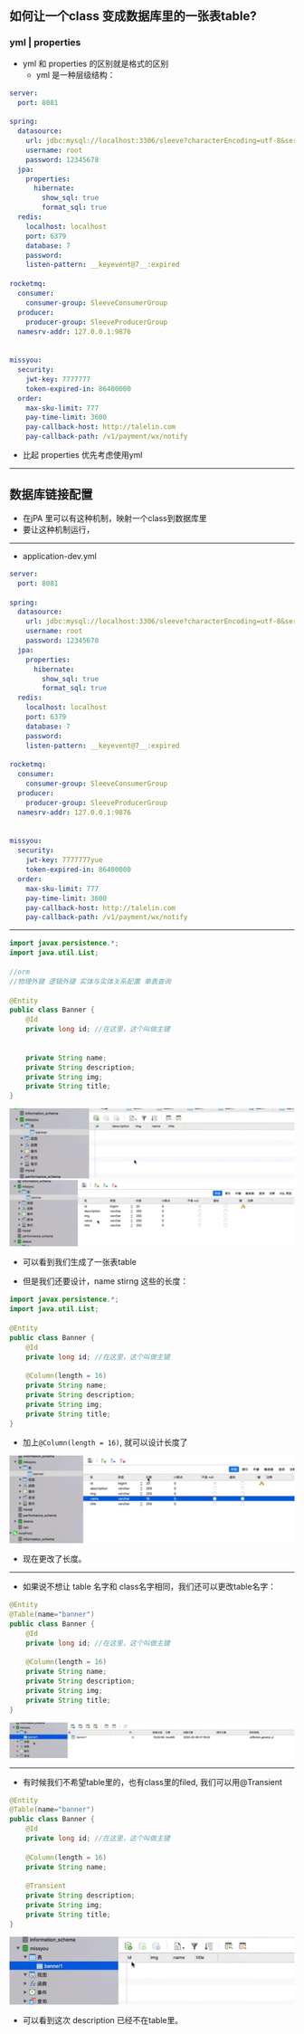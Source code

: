 ## 如何让一个class 变成数据库里的一张表table?


### yml | properties


- yml 和 properties 的区别就是格式的区别
  - yml 是一种层级结构：


```yml
server:
  port: 8081

spring:
  datasource:
    url: jdbc:mysql://localhost:3306/sleeve?characterEncoding=utf-8&serverTimezone=GMT%2B8
    username: root
    password: 12345678
  jpa:
    properties:
      hibernate:
        show_sql: true
        format_sql: true
  redis:
    localhost: localhost
    port: 6379
    database: 7
    password:
    listen-pattern: __keyevent@7__:expired

rocketmq:
  consumer:
    consumer-group: SleeveConsumerGroup
  producer:
    producer-group: SleeveProducerGroup
  namesrv-addr: 127.0.0.1:9876


missyou:
  security:
    jwt-key: 7777777
    token-expired-in: 86400000
  order:
    max-sku-limit: 777
    pay-time-limit: 3600
    pay-callback-host: http://talelin.com
    pay-callback-path: /v1/payment/wx/notify
```

- 比起 properties 优先考虑使用yml

---



## 数据库链接配置

- 在jPA 里可以有这种机制，映射一个class到数据库里
- 要让这种机制运行，

---

- application-dev.yml


```yml
server:
  port: 8081

spring:
  datasource:
    url: jdbc:mysql://localhost:3306/sleeve?characterEncoding=utf-8&serverTimezone=GMT%2B8
    username: root
    password: 12345678
  jpa:
    properties:
      hibernate:
        show_sql: true
        format_sql: true
  redis:
    localhost: localhost
    port: 6379
    database: 7
    password:
    listen-pattern: __keyevent@7__:expired

rocketmq:
  consumer:
    consumer-group: SleeveConsumerGroup
  producer:
    producer-group: SleeveProducerGroup
  namesrv-addr: 127.0.0.1:9876


missyou:
  security:
    jwt-key: 7777777yue
    token-expired-in: 86400000
  order:
    max-sku-limit: 777
    pay-time-limit: 3600
    pay-callback-host: http://talelin.com
    pay-callback-path: /v1/payment/wx/notify

```


---


```java
import javax.persistence.*;
import java.util.List;

//orm
//物理外键 逻辑外键 实体与实体关系配置 单表查询

@Entity
public class Banner {
    @Id
    private long id; //在这里，这个叫做主键


    private String name;
    private String description;
    private String img;
    private String title;
}
```

![](img/2021-01-13-12-38-21.png)
![](img/2021-01-13-12-38-45.png)

- 可以看到我们生成了一张表table

- 但是我们还要设计，name stirng 这些的长度：


```java
import javax.persistence.*;
import java.util.List;

@Entity
public class Banner {
    @Id
    private long id; //在这里，这个叫做主键

    @Column(length = 16)
    private String name;
    private String description;
    private String img;
    private String title;
}
```

- 加上`@Column(length = 16)`, 就可以设计长度了
  
![](img/2021-01-13-12-49-51.png)

- 现在更改了长度。

---

- 如果说不想让 table 名字和 class名字相同，我们还可以更改table名字：


```java
@Entity
@Table(name="banner")
public class Banner {
    @Id
    private long id; //在这里，这个叫做主键

    @Column(length = 16)
    private String name;
    private String description;
    private String img;
    private String title;
}
```

![](img/2021-01-13-12-52-07.png)

---

- 有时候我们不希望table里的，也有class里的filed, 我们可以用@Transient


```java
@Entity
@Table(name="banner")
public class Banner {
    @Id
    private long id; //在这里，这个叫做主键

    @Column(length = 16)
    private String name;

    @Transient
    private String description;
    private String img;
    private String title;
}
```

![](img/2021-01-13-12-57-03.png)

- 可以看到这次 description 已经不在table里。

















